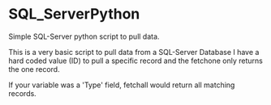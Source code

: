 # SQL_ServerPython
Simple SQL-Server python script to pull data.

This is a very basic script to pull data from a SQL-Server Database I have a hard coded value (ID) to pull a specific record and the fetchone only returns the one record.

If your variable was a 'Type' field, fetchall would return all matching records.
